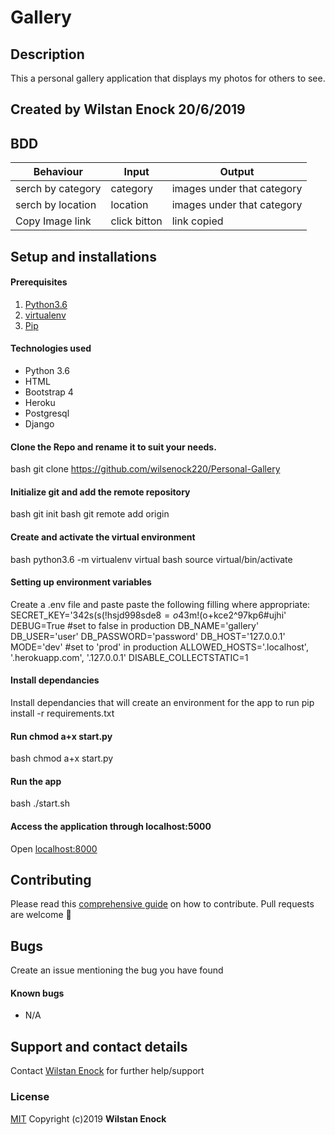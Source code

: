 # Gallery
## Description
This a personal gallery application that displays my photos for others to see.
## Created by Wilstan  Enock 20/6/2019
## BDD
| Behaviour         | Input            | Output                     |
| ----------------- | ---------------- | -------------------------- |
| serch by category | category         | images under that category |
| serch by location | location         | images under that category |
| Copy Image link   | click bitton     | link copied                |
## Setup and installations
#### Prerequisites
1. [Python3.6](https://www.python.org/downloads/)
2. [virtualenv](https://virtualenv.pypa.io/en/stable/installation/)
3. [Pip](https://pip.pypa.io/en/stable/installing/)
#### Technologies used
   - Python 3.6
   - HTML
   - Bootstrap 4
   - Heroku
   - Postgresql
   - Django
#### Clone the Repo and rename it to suit your needs.
bash
git clone https://github.com/wilsenock220/Personal-Gallery
#### Initialize git and add the remote repository
bash
git init
bash
git remote add origin <your-repository-url>
#### Create and activate the virtual environment
bash
python3.6 -m virtualenv virtual
bash
source virtual/bin/activate
#### Setting up environment variables
Create a .env file and paste paste the following filling where appropriate:
SECRET_KEY='342s(s(!hsjd998sde8$=o4$3m!(o+kce2^97kp6#ujhi'
DEBUG=True #set to false in production
DB_NAME='gallery'
DB_USER='user'
DB_PASSWORD='password'
DB_HOST='127.0.0.1'
MODE='dev' #set to 'prod' in production
ALLOWED_HOSTS='.localhost', '.herokuapp.com', '.127.0.0.1'
DISABLE_COLLECTSTATIC=1
#### Install dependancies
Install dependancies that will create an environment for the app to run
pip install -r requirements.txt
#### Run chmod a+x start.py
bash
chmod a+x start.py
#### Run the app
bash
./start.sh
#### Access the application through localhost:5000
Open [localhost:8000](http://127.0.0.1:8000/)
## Contributing
Please read this [comprehensive guide](https://opensource.guide/how-to-contribute/) on how to contribute. Pull requests are welcome :slightly_smiling_face:
## Bugs
Create an issue mentioning the bug you have found
#### Known bugs
- N/A
## Support and contact details
Contact [Wilstan  Enock](wilsenock@gmail.com) for further help/support
### License
[MIT](https://github.com/wilsenock220/Personal-Gallery/blob/master/LICENSE)
Copyright (c)2019 **Wilstan  Enock**